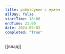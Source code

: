 ```yaml
---
title: работоужин с мужем
allDay: false
startTime: 18:00
endTime: 21:00
date: 2024-09-02
completed: "True"
---
```

[[влад]]